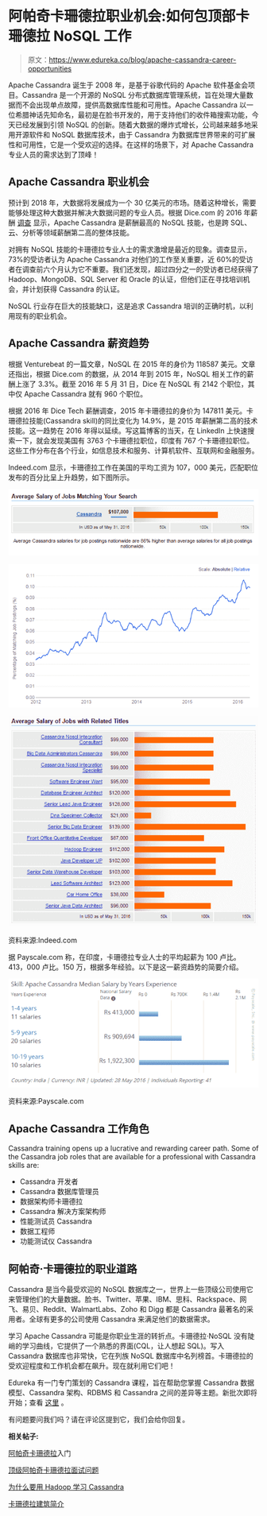 # 阿帕奇卡珊德拉职业机会:如何包顶部卡珊德拉 NoSQL 工作

> 原文：<https://www.edureka.co/blog/apache-cassandra-career-opportunities>

Apache Cassandra 诞生于 2008 年，是基于谷歌代码的 Apache 软件基金会项目。Cassandra 是一个开源的 NoSQL 分布式数据库管理系统，旨在处理大量数据而不会出现单点故障，提供高数据库性能和可用性。Apache Cassandra 以一位希腊神话先知命名，最初是在脸书开发的，用于支持他们的收件箱搜索功能，今天已经发展到引领 NoSQL 的创新。随着大数据的爆炸式增长，公司越来越多地采用开源软件和 NoSQL 数据库技术，由于 Cassandra 为数据库世界带来的可扩展性和可用性，它是一个受欢迎的选择。在这样的场景下，对 Apache Cassandra 专业人员的需求达到了顶峰！

## Apache Cassandra 职业机会

预计到 2018 年，大数据将发展成为一个 30 亿美元的市场。随着这种增长，需要能够处理这种大数据并解决大数据问题的专业人员。根据 Dice.com 的 2016 年薪酬 [调查](http://marketing.dice.com/pdf/Dice_TechSalarySurvey_2016.pdf) 显示，Apache Cassandra 是薪酬最高的 NoSQL 技能，也是跨 SQL、云、分析等领域薪酬第二高的整体技能。

对拥有 NoSQL 技能的卡珊德拉专业人士的需求激增是最近的现象。调查显示，73%的受访者认为 Apache Cassandra 对他们的工作至关重要，近 60%的受访者在调查前六个月认为它不重要。我们还发现，超过四分之一的受访者已经获得了 Hadoop、MongoDB、SQL Server 和 Oracle 的认证，但他们正在寻找培训机会，并计划获得 Cassandra 的认证。

NoSQL 行业存在巨大的技能缺口，这是追求 Cassandra 培训的正确时机，以利用现有的职业机会。

## Apache Cassandra 薪资趋势

根据 Venturebeat 的一篇文章，NoSQL 在 2015 年的身价为 118587 美元。文章还指出，根据 Dice.com 的数据，从 2014 年到 2015 年，NoSQL 相关工作的薪酬上涨了 3.3%。截至 2016 年 5 月 31 日，Dice 在 NoSQL 有 2142 个职位，其中仅 Apache Cassandra 就有 960 个职位。

根据 2016 年 Dice Tech 薪酬调查，2015 年卡珊德拉的身价为 147811 美元。卡珊德拉技能(Cassandra skill)的同比变化为 14.9%，是 2015 年薪酬第二高的技术技能。这一趋势在 2016 年得以延续。写这篇博客的当天，在 LinkedIn 上快速搜索一下，就会发现美国有 3763 个卡珊德拉职位，印度有 767 个卡珊德拉职位。这些工作分布在各个行业，如信息技术和服务、计算机软件、互联网和金融服务。

Indeed.com 显示，卡珊德拉工作在美国的平均工资为 107，000 美元，匹配职位发布的百分比呈上升趋势，如下图所示。

![US-Apache-Cassandra-average-pay](img/30898989bc65394b93aa7aeda74a1733.png)

![US-Apache-Cassandra-job-trend](img/caf3ca48cf1a8711de99657c4df3a9cc.png)

![US-Apache-Cassandra-pay-by-job-title](img/4e248e12a7a9b6ead0c0b8894941285a.png)

资料来源:Indeed.com

据 Payscale.com 称，在印度，卡珊德拉专业人士的平均起薪为 100 卢比。413，000 卢比。150 万，根据多年经验。以下是这一薪资趋势的简要介绍。

![India-Apache-Cassandra-pay-by-experience](img/c12e1cfe571e5b005cd0d321ca084829.png)

资料来源:Payscale.com

## Apache Cassandra 工作角色

Cassandra training opens up a lucrative and rewarding career path. Some of the Cassandra job roles that are available for a professional with Cassandra skills are:

*   Cassandra 开发者
*   Cassandra 数据库管理员
*   数据架构师卡珊德拉
*   Cassandra 解决方案架构师
*   性能测试员 Cassandra
*   数据工程师
*   功能测试仪 Cassandra



## 阿帕奇·卡珊德拉的职业道路

Cassandra 是当今最受欢迎的 NoSQL 数据库之一，世界上一些顶级公司使用它来管理他们的大量数据。脸书、Twitter、苹果、IBM、思科、Rackspace、网飞、易贝、Reddit、WalmartLabs、Zoho 和 Digg 都是 Cassandra 最著名的采用者。全球有更多的公司使用 Cassandra 来满足他们的数据需求。

学习 Apache Cassandra 可能是你职业生涯的转折点。卡珊德拉·NoSQL 没有陡峭的学习曲线，它提供了一个熟悉的界面(CQL，让人想起 SQL)。写入 Cassandra 数据库也非常快，它在列族 NoSQL 数据库中名列榜首。卡珊德拉的受欢迎程度和工作机会都在飙升。现在就利用它们吧！

Edureka 有一门专门策划的 Cassandra 课程，旨在帮助您掌握 Cassandra 数据模型、Cassandra 架构、RDBMS 和 Cassandra 之间的差异等主题。新批次即将开始；查看 [这里](https://www.edureka.co/cassandra "Get started with Data Warehousing and Business Intelligence") 。

有问题要问我们吗？请在评论区提到它，我们会给你回复。

**相关帖子:**

[阿帕奇卡珊德拉](https://www.edureka.co/cassandra)入门 

[顶级阿帕奇卡珊德拉面试问题](https://www.edureka.co/blog/interview-questions/cassandra-interview-questions/)

[为什么要用 Hadoop 学习 Cassandra](https://www.edureka.co/blog/why-learn-cassandra-with-hadoop/)

[卡珊德拉建筑简介](https://www.edureka.co/blog/introduction-to-cassandra-architecture/)